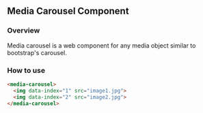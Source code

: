 ## Media Carousel Component

### Overview
Media carousel is a web component for any media object similar to bootstrap's carousel. 

### How to use

```html
<media-carousel>
  <img data-index="1" src="image1.jpg">
  <img data-index="2" src="image2.jpg">
</media-carousel>
```
